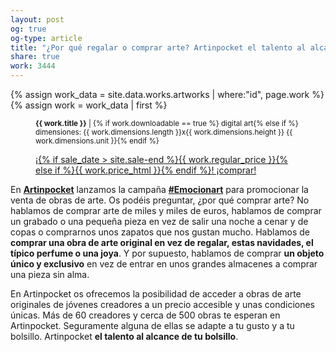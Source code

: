 ```yaml
---
layout: post
og: true
og-type: article
title: "¿Por qué regalar o comprar arte? Artinpocket el talento al alcance de tu bolsillo" 
share: true
work: 3444
---
```


{% assign work_data = site.data.works.artworks | where:"id", page.work %}
{% assign work = work_data | first %}
<figure class="text-center">
	<div class="padding-artwork-container">
		<div class="embed-container embed-container_4-3">
			<core-image sizing="cover" class="core-image-size" preload fade src="{{ work.featured_src }}"></core-image>	
		</div>
	</div>
	<figcaption>
		<p><small><strong>{{ work.title }}</strong> | {% if work.downloadable == true %} digital art{% else if %} dimensiones: {{ work.dimensions.length }}x{{ work.dimensions.height }} {{ work.dimensions.unit }}{% endif %}</small></p>
		<p><a href="{{ work.permalink }}" class="btn btn-primary btn-lg">¡{% if sale_date > site.sale-end %}{{ work.regular_price }}{% else if %}{{ work.price_html }}{% endif %}! ¡comprar! <i class="fa fa-credit-card"></i></a></p>
	</figcaption>
</figure>

En **[Artinpocket](http://www.artinpocket.cat/)** lanzamos la campaña **[#Emocionart](http://www.emocio-nart.com/)** para promocionar la venta de obras de arte. Os podéis preguntar, ¿por qué comprar arte? No hablamos de comprar arte de miles y miles de euros, hablamos de comprar un grabado o una pequeña pieza en vez de salir una noche a cenar y de copas o comprarnos unos zapatos que nos gustan mucho. Hablamos de **comprar una obra de arte original en vez de regalar, estas navidades, el típico perfume o una joya**. Y por supuesto, hablamos de comprar **un objeto único y exclusivo** en vez de entrar en unos grandes almacenes a comprar una pieza sin alma. 

En Artinpocket os ofrecemos la posibilidad de acceder a obras de arte originales de jóvenes creadores a un precio accesible y unas condiciones únicas. Más de 60 creadores y cerca de 500 obras te esperan en Artinpocket. Seguramente alguna de ellas se adapte a tu gusto y a tu bolsillo. Artinpocket **el talento al alcance de tu bolsillo**.